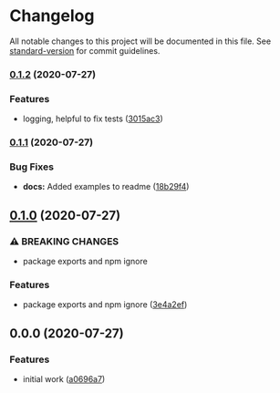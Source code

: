 # Changelog

All notable changes to this project will be documented in this file. See [standard-version](https://github.com/conventional-changelog/standard-version) for commit guidelines.

### [0.1.2](https://github.com/wesleytodd/fs-test-fixtures/compare/v0.1.1...v0.1.2) (2020-07-27)


### Features

* logging, helpful to fix tests ([3015ac3](https://github.com/wesleytodd/fs-test-fixtures/commit/3015ac3f0a6ab6af95a91a1f42053550dcd173f9))

### [0.1.1](https://github.com/wesleytodd/fs-test-fixtures/compare/v0.1.0...v0.1.1) (2020-07-27)


### Bug Fixes

* **docs:** Added examples to readme ([18b29f4](https://github.com/wesleytodd/fs-test-fixtures/commit/18b29f4e799597c602292a7e1f730d46262362d1))

## [0.1.0](https://github.com/wesleytodd/fs-test-fixtures/compare/v0.0.0...v0.1.0) (2020-07-27)


### ⚠ BREAKING CHANGES

* package exports and npm ignore

### Features

* package exports and npm ignore ([3e4a2ef](https://github.com/wesleytodd/fs-test-fixtures/commit/3e4a2efd4c749437f44d98e1aa1662e95b9e16f3))

## 0.0.0 (2020-07-27)


### Features

* initial work ([a0696a7](https://github.com/wesleytodd/fs-test-fixtures/commit/a0696a7ca30afe0dedfda21109056b4e6733a991))

